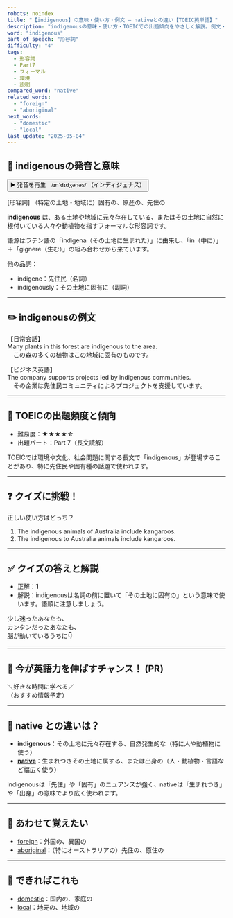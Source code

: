```yaml
---
robots: noindex
title: "【indigenous】の意味・使い方・例文 ― nativeとの違い【TOEIC英単語】"
description: "indigenousの意味・使い方・TOEICでの出題傾向をやさしく解説。例文・クイズ付きでnativeとの違いもわかりやすく学べます。"
word: "indigenous"
part_of_speech: "形容詞"
difficulty: "4"
tags:
  - 形容詞
  - Part7
  - フォーマル
  - 環境
  - 説明
compared_word: "native"
related_words:
  - "foreign"
  - "aboriginal"
next_words:
  - "domestic"
  - "local"
last_update: "2025-05-04"
---
```


## 🔰 indigenousの発音と意味

<button class="play-audio" onclick="playTTS('indigenous')">
  <span class="play-audio-main">
    ▶️ 発音を再生　/ɪnˈdɪdʒənəs/
  </span>
  <span class="play-audio-sub">
    （インディジェナス）
  </span>
</button>

[形容詞] （特定の土地・地域に）固有の、原産の、先住の

**indigenous** は、ある土地や地域に元々存在している、またはその土地に自然に根付いている人々や動植物を指すフォーマルな形容詞です。

語源はラテン語の「indigena（その土地に生まれた）」に由来し、「in（中に）」＋「gignere（生む）」の組み合わせから来ています。

他の品詞：  
- indigene：先住民（名詞）
- indigenously：その土地に固有に（副詞）

---

## ✏️ indigenousの例文

【日常会話】  
Many plants in this forest are indigenous to the area.  
　この森の多くの植物はこの地域に固有のものです。

【ビジネス英語】  
The company supports projects led by indigenous communities.  
　その企業は先住民コミュニティによるプロジェクトを支援しています。

---

## 🎯 TOEICの出題頻度と傾向

- 難易度：★★★★☆
- 出題パート：Part 7（長文読解）

TOEICでは環境や文化、社会問題に関する長文で「indigenous」が登場することがあり、特に先住民や固有種の話題で使われます。

---

## ❓ クイズに挑戦！

正しい使い方はどっち？

1. The indigenous animals of Australia include kangaroos.  
2. The indigenous to Australia animals include kangaroos.

---

## ✅ クイズの答えと解説

- 正解：**1**
- 解説：indigenousは名詞の前に置いて「その土地に固有の」という意味で使います。語順に注意しましょう。

少し迷ったあなたも、  
カンタンだったあなたも、  
脳が動いているうちに👇️

---

## 🚀 今が英語力を伸ばすチャンス！ (PR)

<div class="info-center">
＼好きな時間に学べる／<br>  
（おすすめ情報予定）
</div>

---

## 🤔  native との違いは？

- **indigenous**：その土地に元々存在する、自然発生的な（特に人や動植物に使う）
- **[native](/native)**：生まれつきその土地に属する、または出身の（人・動植物・言語など幅広く使う）

indigenousは「先住」や「固有」のニュアンスが強く、nativeは「生まれつき」や「出身」の意味でより広く使われます。

---

## 🧩 あわせて覚えたい

- [foreign](/foreign)：外国の、異国の
- [aboriginal](/aboriginal)：（特にオーストラリアの）先住の、原住の

---

## 📖 できればこれも

- [domestic](/domestic)：国内の、家庭の
- [local](/local)：地元の、地域の

<!-- cvid: aid42_bid36 -->
